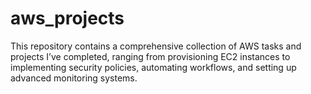 # aws_projects
This repository contains a comprehensive collection of AWS tasks and projects I’ve completed, ranging from provisioning EC2 instances to implementing security policies, automating workflows, and setting up advanced monitoring systems.
